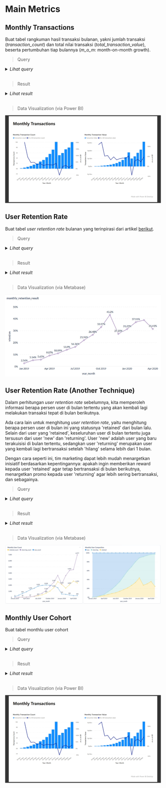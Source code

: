 # Main Metrics

## Monthly Transactions

Buat tabel rangkuman hasil transaksi bulanan, yakni jumlah transaksi (_transaction_count_) dan total nilai transaksi (_total_transaction_value_), beserta pertumbuhan tiap bulannya (_m_o_m_: month-on-month growth).

> Query

<details>

<summary> <i>Lihat query</i> </summary>

```sql
with order_summary as (
	select
		to_char(created_at, 'YYYYMM') as month,
		count(1) as transaction_count,
		sum(total) as total_transaction_value
	from orders
	group by 1
	order by 1
)

select 
	month,
	transaction_count,
	round(1::numeric * (transaction_count - 
		lag(transaction_count) over(order by month)) /
		lag(transaction_count) over(order by month), 2) as m_o_m_trx_count,
	total_transaction_value,
	round(1::numeric * (total_transaction_value - 
		lag(total_transaction_value) over(order by month)) /
		lag(total_transaction_value) over(order by month), 2) as m_o_m_total_trx_value
from order_summary
```

</details>

</br>

> Result

<details>

<summary> <i>Lihat result</i> </summary>

|month|transaction_count|m_o_m_trx_count|total_transaction_value|m_o_m_total_trx_value|
|-----|-----------------|---------------|-----------------------|---------------------|
|201901|117||145511000||
|201902|354|2.03|305881150|1.10|
|201903|668|0.89|679822000|1.22|
|201904|984|0.47|1031096250|0.52|
|201905|1462|0.49|1593491550|0.55|
|201906|1913|0.31|2123578300|0.33|
|201907|2667|0.39|3140933100|0.48|
|201908|3274|0.23|4163502050|0.33|
|201909|4327|0.32|5789167100|0.39|
|201910|5577|0.29|8220707650|0.42|
|201911|7162|0.28|11599678600|0.41|
|201912|10131|0.41|17765555200|0.53|
|202001|5062|-0.50|9941756800|-0.44|
|202002|5872|0.16|12665113550|0.27|
|202003|7323|0.25|17189378400|0.36|
|202004|7955|0.09|21219233750|0.23|
|202005|10026|0.26|31288823000|0.47|

</details> </br>


> Data Visualization (via Power BI)

![Monthly Transactions](/assets/monthly-trx.png)

## User Retention Rate

Buat tabel _user retention rate_ bulanan yang terinpirasi dari artikel [berikut](https://medium.com/cube-dev/customer-retention-analysis-93af9daee46b).

> Query

<details>

<summary> <i>Lihat query</i> </summary>

```sql
-- Pertama, kita buat tabel untuk merangkum kapan saja user melakukan transaksi tiap bulan
drop table if exists user_monthly_transaction;
create temporary table user_monthly_transaction as
select distinct
	date_trunc('month', o.created_at) as month_,
	o.buyer_id
from orders o;

-- Selanjutnya, kita buat tabel untuk rangkuman retentionnya menggunakan case + lead function. 
-- Btw, umt = user_monthly_transaction
drop table if exists user_retention_summary;
create temporary table user_retention_summary as
with umt_lead_month as (
	select
		month_,
		lead(month_, 1) over(
			partition by buyer_id 
			order by buyer_id, month_
		) as lead_month_,
		buyer_id
	from user_monthly_transaction
),
umt_delta_month as (
	select
		month_,
		lead_month_,
		(
			extract(year from age(lead_month_, month_)) * 12 +
			extract(month from age(lead_month_, month_))
		) as delta_month_,
		buyer_id
	from umt_lead_month
)
select
	buyer_id as user_id,
	month_,
	lead_month_,
	delta_month_,
	case
		when delta_month_ = 1 then 'retained'
		when delta_month_ > 1 then 'lagger'
		when delta_month_ is null then 'lost'
	end as user_type
from umt_delta_month;

-- Terakhir, kita bisa menghitung jumlah user di bulan tertentu yang kembali lagi bertransaksi di bulan depan
select
	to_char(month_, 'YYYYMM') year_month,
	round(count(
		case 
			when user_type = 'retained' then user_id 
		end
	) / count(user_id)::numeric, 4) as retention,
	count(user_id) as user_count
from user_retention_summary
group by 1
order by 1;
```

</details>

</br>

> Result

<details>

<summary> <i>Lihat result</i> </summary>

|year_month|retention|user_count|
|----------|---------|----------|
|201901|0.0256|117|
|201902|0.0514|350|
|201903|0.0565|655|
|201904|0.0907|959|
|201905|0.1089|1423|
|201906|0.1390|1820|
|201907|0.1636|2476|
|201908|0.2196|3005|
|201909|0.2648|3822|
|201910|0.3297|4799|
|201911|0.4320|5919|
|201912|0.2725|7718|
|202001|0.3125|4823|
|202002|0.3711|5549|
|202003|0.3886|6847|
|202004|0.3141|7486|
|202005|0.0000|9610|

</details> </br>

> Data Visualization (via Metabase)

![Monthly Retention Rate](/assets/monthly-retention.png)

## User Retention Rate (Another Technique)

Dalam perhitungan _user retention rate_ sebelumnya, kita memperoleh informasi berapa persen user di bulan tertentu yang akan kembali lagi melakukan transaksi tepat di bulan berikutnya. 

Ada cara lain untuk menghitung _user retention rate_, yaitu menghitung berapa persen user di bulan ini yang statusnya 'retained' dari bulan lalu. Selain dari user yang 'retained', keseluruhan user di bulan tertentu juga tersusun dari user 'new' dan 'returning'. User 'new' adalah user yang baru terakuisisi di bulan tertentu, sedangkan user 'returning' merupakan user yang kembali lagi bertransaksi setelah 'hilang' selama lebih dari 1 bulan. 

Dengan cara seperti ini, tim marketing dapat lebih mudah menargetkan inisiatif berdasarkan kepentingannya: apakah ingin memberikan reward kepada user 'retained' agar tetap bertransaksi di bulan berikutnya, menargetkan promo kepada user 'returning' agar lebih sering bertransaksi, dan sebagainya.

> Query

<details>

<summary> <i>Lihat query</i> </summary>

```sql
-- Pertama, kita buat tabel untuk merangkum kapan saja user melakukan transaksi tiap bulan
with user_monthly_transaction as (
    select distinct
    	date_trunc('month', o.created_at) as month_,
    	o.buyer_id
    from orders o
),

-- Selanjutnya, kita buat tabel untuk rangkuman retentionnya menggunakan case + lag function. 
-- Btw, umt = user_monthly_transaction
umt_lag_month as (
	select
		month_,
		lag(month_, 1) over(
			partition by buyer_id 
			order by buyer_id, month_
		) as lag_month_,
		buyer_id
	from user_monthly_transaction
),
umt_delta_month as (
	select
		month_,
		lag_month_,
		(
			extract(year from age(month_, lag_month_)) * 12 +
			extract(month from age(month_, lag_month_))
		) as delta_month_,
		buyer_id
	from umt_lag_month
),
user_retention_summary as (
    select
    	buyer_id as user_id,
    	month_,
    	lag_month_,
    	delta_month_,
    	case
    		when delta_month_ = 1 then 'retained'
    		when delta_month_ > 1 then 'returning'
    		when delta_month_ is null then 'new'
    	end as user_type
    from umt_delta_month
)

-- Terakhir, kita bisa menghitung jumlah user di bulan tertentu yang kembali lagi bertransaksi dari transaksi di bulan sebelumnya,
-- jumlah user baru, dan jumlah user yang kembali lagi dari setelah transaksi > 1 bulan lalu
select
	to_char(month_, 'YYYYMM') year_month,
	count(
		case 
			when user_type = 'retained' then user_id 
		end
	) as retained,
	count(
		case 
			when user_type = 'returning' then user_id 
		end
	) as returning,
	count(
		case 
			when user_type = 'new' then user_id 
		end
	) as new,
	count(user_id) as user_count
from user_retention_summary
group by 1
order by 1;
```

</details>

</br>

> Result

<details>

<summary> <i>Lihat result</i> </summary>

|year_month|retained|returning|new|user_count|
|----------|--------|---------|---|----------|
|201901|0|0|117|117|
|201902|3|0|347|350|
|201903|18|4|633|655|
|201904|37|24|898|959|
|201905|87|86|1250|1423|
|201906|155|176|1489|1820|
|201907|253|391|1832|2476|
|201908|405|648|1952|3005|
|201909|660|1144|2018|3822|
|201910|1012|1820|1967|4799|
|201911|1582|2487|1850|5919|
|201912|2557|3594|1567|7718|
|202001|2103|2178|542|4823|
|202002|1507|3562|480|5549|
|202003|2059|4403|385|6847|
|202004|2661|4557|268|7486|
|202005|2351|6977|282|9610|

</details> </br>

> Data Visualization (via Metabase)

![Monthly Users](/assets/monthly-users.png)

## Monthly User Cohort

Buat tabel monthlu user cohort

> Query

<details>

<summary> <i>Lihat query</i> </summary>

```sql
with order_summary as (
	select
		to_char(created_at, 'YYYYMM') as month,
		count(1) as transaction_count,
		sum(total) as total_transaction_value
	from orders
	group by 1
	order by 1
)

select 
	month,
	transaction_count,
	round(1::numeric * (transaction_count - 
		lag(transaction_count) over(order by month)) /
		lag(transaction_count) over(order by month), 2) as m_o_m_trx_count,
	total_transaction_value,
	round(1::numeric * (total_transaction_value - 
		lag(total_transaction_value) over(order by month)) /
		lag(total_transaction_value) over(order by month), 2) as m_o_m_total_trx_value
from order_summary
```

</details>

</br>

> Result

<details>

<summary> <i>Lihat result</i> </summary>

|month|transaction_count|m_o_m_trx_count|total_transaction_value|m_o_m_total_trx_value|
|-----|-----------------|---------------|-----------------------|---------------------|
|201901|117||145511000||
|201902|354|2.03|305881150|1.10|
|201903|668|0.89|679822000|1.22|
|201904|984|0.47|1031096250|0.52|
|201905|1462|0.49|1593491550|0.55|
|201906|1913|0.31|2123578300|0.33|
|201907|2667|0.39|3140933100|0.48|
|201908|3274|0.23|4163502050|0.33|
|201909|4327|0.32|5789167100|0.39|
|201910|5577|0.29|8220707650|0.42|
|201911|7162|0.28|11599678600|0.41|
|201912|10131|0.41|17765555200|0.53|
|202001|5062|-0.50|9941756800|-0.44|
|202002|5872|0.16|12665113550|0.27|
|202003|7323|0.25|17189378400|0.36|
|202004|7955|0.09|21219233750|0.23|
|202005|10026|0.26|31288823000|0.47|

</details> </br>


> Data Visualization (via Power BI)

![Monthly Transactions](/assets/monthly-trx.png)